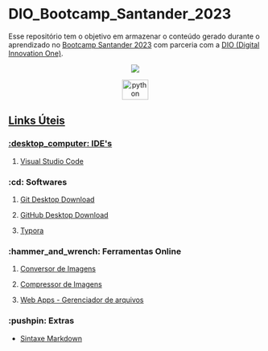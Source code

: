 # DIO_Bootcamp_Santander_2023
Esse repositório tem o objetivo em armazenar o conteúdo gerado durante o aprendizado no [Bootcamp Santander 2023](https://app.becas-santander.com/pt-BR/program/bolsas-santander-santander-bootcamp-2023) com parceria com a [DIO (Digital Innovation One)](https://www.dio.me/).

<p align="center">
 <a href="https://www.dio.me/"> <img src="https://hermes.dio.me/tracks/cover/30278db5-1581-46e2-b04d-42070420b880.png">
<p align="center">
  <img src="https://cdn.jsdelivr.net/gh/devicons/devicon/icons/python/python-original-wordmark.svg" height="40" width="52" alt="python logo"/>

 
## Links Úteis

<h3>:desktop_computer: IDE's</h3>

1. [Visual Studio Code](https://code.visualstudio.com/)


<h3>:cd: Softwares</h3>

1. [Git Desktop Download](https://git-scm.com/downloads)

2. [GitHub Desktop Download](https://desktop.github.com/)

3. [Typora](https://typora.io/)

   
<h3>:hammer_and_wrench: Ferramentas Online</h3>

1. [Conversor de Imagens](https://www.img2go.com/pt)

2. [Compressor de Imagens](https://tinypng.com/)

3. [Web Apps - Gerenciador de arquivos](https://123apps.com/)


<h3>:pushpin: Extras</h3>

- [Sintaxe Markdown](https://www.markdownguide.org/basic-syntax/)

